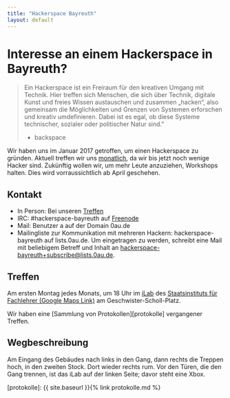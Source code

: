 ```yaml
---
title: "Hackerspace Bayreuth"
layout: default
---
```

# Interesse an einem Hackerspace in Bayreuth?
> Ein Hackerspace ist ein Freiraum für den kreativen Umgang mit Technik. Hier
> treffen sich Menschen, die sich über Technik, digitale Kunst und freies
> Wissen austauschen und zusammen „hacken“, also gemeinsam die Möglichkeiten
> und Grenzen von Systemen erforschen und kreativ umdefinieren. Dabei ist es
> egal, ob diese Systeme technischer, sozialer oder politischer Natur sind."
>
> - backspace

Wir haben uns im Januar 2017 getroffen, um einen Hackerspace zu gründen.
Aktuell treffen wir uns [monatlich](#treffen), da wir bis jetzt noch wenige
Hacker sind. Zukünftig wollen wir, um mehr Leute anzuziehen, Workshops halten.
Dies wird vorraussichtlich ab April geschehen.

## Kontakt

- In Person: Bei unseren [Treffen](#treffen)
- IRC: #hackerspace-bayreuth auf [Freenode](irc://irc.freenode.net)
- Mail: Benutzer a auf der Domain 0au.de
- Mailingliste zur Kommunikation mit mehreren Hackern: hackerspace-bayreuth auf
  lists.0au.de. Um eingetragen zu werden, schreibt eine Mail mit beliebigem
  Betreff und Inhalt an
  [hackerspace-bayreuth+subscribe@lists.0au.de](mailto://hackerspace-bayreuth+subscribe@lists.0au.de). 

## Treffen
Am ersten Montag jedes Monats, um 18 Uhr im [iLab](#wegbeschreibung) des
[Staatsinstituts für Fachlehrer (Google Maps Link)][map] am
Geschwister-Scholl-Platz.

Wir haben eine [Sammlung von Protokollen][protokolle] vergangener Treffen.

## Wegbeschreibung
Am Eingang des Gebäudes nach links in den Gang, dann rechts die Treppen hoch,
in den zweiten Stock. Dort wieder rechts rum. Vor den Türen, die den Gang
trennen, ist das iLab auf der linken Seite; davor steht eine Xbox.

[map]: https://www.google.de/maps/place/Geschwister-Scholl-Platz+3,+95445+Bayreuth/@49.94829,11.5493186,17z/data=!3m1!4b1!4m5!3m4!1s0x47a1a2a5685d4085:0x82807222115f18bf!8m2!3d49.94829!4d11.55062
[protokolle]: {{ site.baseurl }}{% link protokolle.md %}
